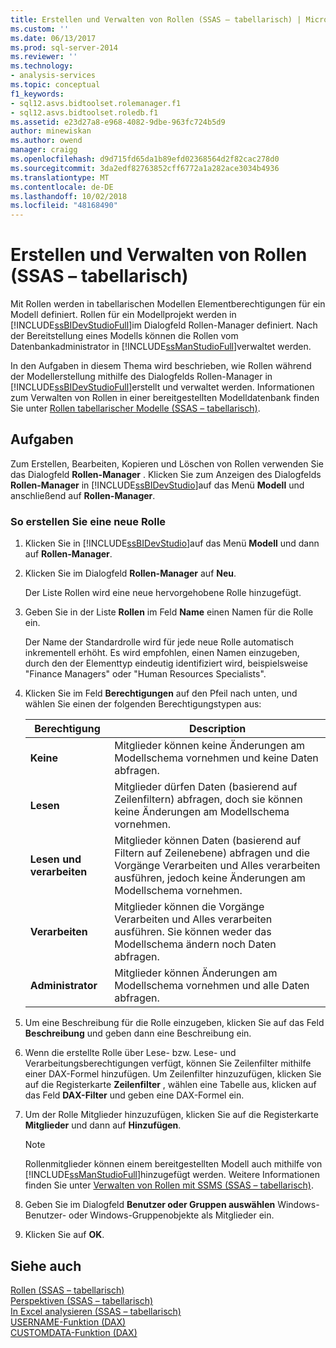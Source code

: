 ```yaml
---
title: Erstellen und Verwalten von Rollen (SSAS – tabellarisch) | Microsoft-Dokumentation
ms.custom: ''
ms.date: 06/13/2017
ms.prod: sql-server-2014
ms.reviewer: ''
ms.technology:
- analysis-services
ms.topic: conceptual
f1_keywords:
- sql12.asvs.bidtoolset.rolemanager.f1
- sql12.asvs.bidtoolset.roledb.f1
ms.assetid: e23d27a8-e968-4082-9dbe-963fc724b5d9
author: minewiskan
ms.author: owend
manager: craigg
ms.openlocfilehash: d9d715fd65da1b89efd02368564d2f82cac278d0
ms.sourcegitcommit: 3da2edf82763852cff6772a1a282ace3034b4936
ms.translationtype: MT
ms.contentlocale: de-DE
ms.lasthandoff: 10/02/2018
ms.locfileid: "48168490"
---
```

# <a name="create-and-manage-roles-ssas-tabular"></a>Erstellen und Verwalten von Rollen (SSAS – tabellarisch)
  Mit Rollen werden in tabellarischen Modellen Elementberechtigungen für ein Modell definiert. Rollen für ein Modellprojekt werden in [!INCLUDE[ssBIDevStudioFull](../../includes/ssbidevstudiofull-md.md)]im Dialogfeld Rollen-Manager definiert. Nach der Bereitstellung eines Modells können die Rollen vom Datenbankadministrator in [!INCLUDE[ssManStudioFull](../../includes/ssmanstudiofull-md.md)]verwaltet werden.  
  
 In den Aufgaben in diesem Thema wird beschrieben, wie Rollen während der Modellerstellung mithilfe des Dialogfelds Rollen-Manager in [!INCLUDE[ssBIDevStudioFull](../../includes/ssbidevstudiofull-md.md)]erstellt und verwaltet werden. Informationen zum Verwalten von Rollen in einer bereitgestellten Modelldatenbank finden Sie unter [Rollen tabellarischer Modelle &#40;SSAS – tabellarisch&#41;](roles-ssas-tabular.md).  
  
## <a name="tasks"></a>Aufgaben  
 Zum Erstellen, Bearbeiten, Kopieren und Löschen von Rollen verwenden Sie das Dialogfeld **Rollen-Manager** . Klicken Sie zum Anzeigen des Dialogfelds **Rollen-Manager** in [!INCLUDE[ssBIDevStudio](../../includes/ssbidevstudio-md.md)]auf das Menü **Modell** und anschließend auf **Rollen-Manager**.  
  
###  <a name="bkmk_new_role"></a> So erstellen Sie eine neue Rolle  
  
1.  Klicken Sie in [!INCLUDE[ssBIDevStudio](../../includes/ssbidevstudio-md.md)]auf das Menü **Modell** und dann auf **Rollen-Manager**.  
  
2.  Klicken Sie im Dialogfeld **Rollen-Manager** auf **Neu**.  
  
     Der Liste Rollen wird eine neue hervorgehobene Rolle hinzugefügt.  
  
3.  Geben Sie in der Liste **Rollen** im Feld **Name** einen Namen für die Rolle ein.  
  
     Der Name der Standardrolle wird für jede neue Rolle automatisch inkrementell erhöht. Es wird empfohlen, einen Namen einzugeben, durch den der Elementtyp eindeutig identifiziert wird, beispielsweise "Finance Managers" oder "Human Resources Specialists".  
  
4.  Klicken Sie im Feld **Berechtigungen** auf den Pfeil nach unten, und wählen Sie einen der folgenden Berechtigungstypen aus:  
  
    |Berechtigung|Description|  
    |----------------|-----------------|  
    |**Keine**|Mitglieder können keine Änderungen am Modellschema vornehmen und keine Daten abfragen.|  
    |**Lesen**|Mitglieder dürfen Daten (basierend auf Zeilenfiltern) abfragen, doch sie können keine Änderungen am Modellschema vornehmen.|  
    |**Lesen und verarbeiten**|Mitglieder können Daten (basierend auf Filtern auf Zeilenebene) abfragen und die Vorgänge Verarbeiten und Alles verarbeiten ausführen, jedoch keine Änderungen am Modellschema vornehmen.|  
    |**Verarbeiten**|Mitglieder können die Vorgänge Verarbeiten und Alles verarbeiten ausführen. Sie können weder das Modellschema ändern noch Daten abfragen.|  
    |**Administrator**|Mitglieder können Änderungen am Modellschema vornehmen und alle Daten abfragen.|  
  
5.  Um eine Beschreibung für die Rolle einzugeben, klicken Sie auf das Feld **Beschreibung** und geben dann eine Beschreibung ein.  
  
6.  Wenn die erstellte Rolle über Lese- bzw. Lese- und Verarbeitungsberechtigungen verfügt, können Sie Zeilenfilter mithilfe einer DAX-Formel hinzufügen. Um Zeilenfilter hinzuzufügen, klicken Sie auf die Registerkarte **Zeilenfilter** , wählen eine Tabelle aus, klicken auf das Feld **DAX-Filter** und geben eine DAX-Formel ein.  
  
7.  Um der Rolle Mitglieder hinzuzufügen, klicken Sie auf die Registerkarte **Mitglieder** und dann auf **Hinzufügen**.  
  
    > [!NOTE]  
    >  Rollenmitglieder können einem bereitgestellten Modell auch mithilfe von [!INCLUDE[ssManStudioFull](../../includes/ssmanstudiofull-md.md)]hinzugefügt werden. Weitere Informationen finden Sie unter [Verwalten von Rollen mit SSMS &#40;SSAS – tabellarisch&#41;](manage-roles-by-using-ssms-ssas-tabular.md).  
  
8.  Geben Sie im Dialogfeld **Benutzer oder Gruppen auswählen** Windows-Benutzer- oder Windows-Gruppenobjekte als Mitglieder ein.  
  
9. Klicken Sie auf **OK**.  
  
## <a name="see-also"></a>Siehe auch  
 [Rollen &#40;SSAS – tabellarisch&#41;](roles-ssas-tabular.md)   
 [Perspektiven &#40;SSAS – tabellarisch&#41;](perspectives-ssas-tabular.md)   
 [In Excel analysieren &#40;SSAS – tabellarisch&#41;](analyze-in-excel-ssas-tabular.md)   
 [USERNAME-Funktion &#40;DAX&#41;](https://msdn.microsoft.com/library/hh230954.aspx)   
 [CUSTOMDATA-Funktion &#40;DAX&#41;](https://msdn.microsoft.com/library/hh213140.aspx)  
  
  
